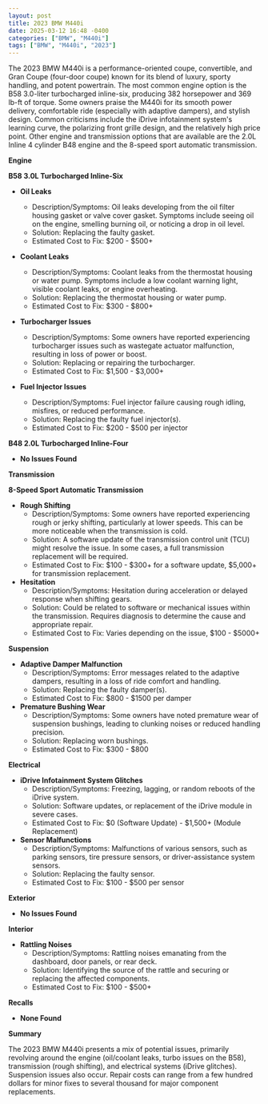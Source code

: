 ```yaml
---
layout: post
title: 2023 BMW M440i
date: 2025-03-12 16:48 -0400
categories: ["BMW", "M440i"]
tags: ["BMW", "M440i", "2023"]
---
```

The 2023 BMW M440i is a performance-oriented coupe, convertible, and Gran Coupe (four-door coupe) known for its blend of luxury, sporty handling, and potent powertrain. The most common engine option is the B58 3.0-liter turbocharged inline-six, producing 382 horsepower and 369 lb-ft of torque. Some owners praise the M440i for its smooth power delivery, comfortable ride (especially with adaptive dampers), and stylish design. Common criticisms include the iDrive infotainment system's learning curve, the polarizing front grille design, and the relatively high price point. Other engine and transmission options that are available are the 2.0L Inline 4 cylinder B48 engine and the 8-speed sport automatic transmission.

**Engine**

**B58 3.0L Turbocharged Inline-Six**

*   **Oil Leaks**
    *   Description/Symptoms: Oil leaks developing from the oil filter housing gasket or valve cover gasket. Symptoms include seeing oil on the engine, smelling burning oil, or noticing a drop in oil level.
    *   Solution: Replacing the faulty gasket.
    *   Estimated Cost to Fix: $200 - $500+

*   **Coolant Leaks**
    *   Description/Symptoms: Coolant leaks from the thermostat housing or water pump. Symptoms include a low coolant warning light, visible coolant leaks, or engine overheating.
    *   Solution: Replacing the thermostat housing or water pump.
    *   Estimated Cost to Fix: $300 - $800+
*   **Turbocharger Issues**
    *   Description/Symptoms: Some owners have reported experiencing turbocharger issues such as wastegate actuator malfunction, resulting in loss of power or boost.
    *   Solution: Replacing or repairing the turbocharger.
    *   Estimated Cost to Fix: $1,500 - $3,000+
*   **Fuel Injector Issues**
    *   Description/Symptoms: Fuel injector failure causing rough idling, misfires, or reduced performance.
    *   Solution: Replacing the faulty fuel injector(s).
    *   Estimated Cost to Fix: $200 - $500 per injector

**B48 2.0L Turbocharged Inline-Four**
*   **No Issues Found**

**Transmission**

**8-Speed Sport Automatic Transmission**

*   **Rough Shifting**
    *   Description/Symptoms: Some owners have reported experiencing rough or jerky shifting, particularly at lower speeds. This can be more noticeable when the transmission is cold.
    *   Solution: A software update of the transmission control unit (TCU) might resolve the issue. In some cases, a full transmission replacement will be required.
    *   Estimated Cost to Fix: $100 - $300+ for a software update, $5,000+ for transmission replacement.
*   **Hesitation**
    *   Description/Symptoms: Hesitation during acceleration or delayed response when shifting gears.
    *   Solution: Could be related to software or mechanical issues within the transmission. Requires diagnosis to determine the cause and appropriate repair.
    *   Estimated Cost to Fix: Varies depending on the issue, $100 - $5000+

**Suspension**

*   **Adaptive Damper Malfunction**
    *   Description/Symptoms: Error messages related to the adaptive dampers, resulting in a loss of ride comfort and handling.
    *   Solution: Replacing the faulty damper(s).
    *   Estimated Cost to Fix: $800 - $1500 per damper
*   **Premature Bushing Wear**
    *   Description/Symptoms: Some owners have noted premature wear of suspension bushings, leading to clunking noises or reduced handling precision.
    *   Solution: Replacing worn bushings.
    *   Estimated Cost to Fix: $300 - $800

**Electrical**

*   **iDrive Infotainment System Glitches**
    *   Description/Symptoms: Freezing, lagging, or random reboots of the iDrive system.
    *   Solution: Software updates, or replacement of the iDrive module in severe cases.
    *   Estimated Cost to Fix: $0 (Software Update) - $1,500+ (Module Replacement)
*   **Sensor Malfunctions**
    *   Description/Symptoms: Malfunctions of various sensors, such as parking sensors, tire pressure sensors, or driver-assistance system sensors.
    *   Solution: Replacing the faulty sensor.
    *   Estimated Cost to Fix: $100 - $500 per sensor

**Exterior**

*   **No Issues Found**

**Interior**

*   **Rattling Noises**
    *   Description/Symptoms: Rattling noises emanating from the dashboard, door panels, or rear deck.
    *   Solution: Identifying the source of the rattle and securing or replacing the affected components.
    *   Estimated Cost to Fix: $100 - $500+

**Recalls**
*   **None Found**

**Summary**

The 2023 BMW M440i presents a mix of potential issues, primarily revolving around the engine (oil/coolant leaks, turbo issues on the B58), transmission (rough shifting), and electrical systems (iDrive glitches). Suspension issues also occur. Repair costs can range from a few hundred dollars for minor fixes to several thousand for major component replacements.

